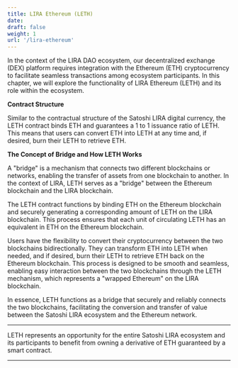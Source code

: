```yaml
---
title: LIRA Ethereum (LETH)
date:
draft: false
weight: 1
url: '/lira-ethereum'
---
```


In the context of the LIRA DAO ecosystem, our decentralized exchange (DEX) platform requires integration with the Ethereum (ETH) cryptocurrency to facilitate seamless transactions among ecosystem participants. In this chapter, we will explore the functionality of LIRA Ethereum (LETH) and its role within the ecosystem.

**Contract Structure**

Similar to the contractual structure of the Satoshi LIRA digital currency, the LETH contract binds ETH and guarantees a 1 to 1 issuance ratio of LETH. This means that users can convert ETH into LETH at any time and, if desired, burn their LETH to retrieve ETH.

**The Concept of Bridge and How LETH Works**

A "bridge" is a mechanism that connects two different blockchains or networks, enabling the transfer of assets from one blockchain to another. In the context of LIRA, LETH serves as a "bridge" between the Ethereum blockchain and the LIRA blockchain.

The LETH contract functions by binding ETH on the Ethereum blockchain and securely generating a corresponding amount of LETH on the LIRA blockchain. This process ensures that each unit of circulating LETH has an equivalent in ETH on the Ethereum blockchain.

Users have the flexibility to convert their cryptocurrency between the two blockchains bidirectionally. They can transform ETH into LETH when needed, and if desired, burn their LETH to retrieve ETH back on the Ethereum blockchain. This process is designed to be smooth and seamless, enabling easy interaction between the two blockchains through the LETH mechanism, which represents a "wrapped Ethereum" on the LIRA blockchain.

In essence, LETH functions as a bridge that securely and reliably connects the two blockchains, facilitating the conversion and transfer of value between the Satoshi LIRA ecosystem and the Ethereum network.




---

LETH represents an opportunity for the entire Satoshi LIRA ecosystem and its participants to benefit from owning
a derivative of ETH guaranteed by a smart contract.

---
